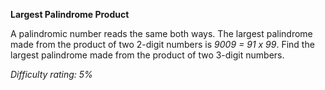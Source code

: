 **Largest Palindrome Product**

A palindromic number reads the same both ways. The largest palindrome made from the product of two 2-digit numbers is *9009 = 91 x 99*.
Find the largest palindrome made from the product of two 3-digit numbers.

*Difficulty rating: 5%*
